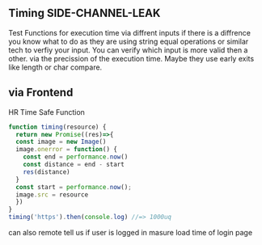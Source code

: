 ## Timing SIDE-CHANNEL-LEAK
Test Functions for execution time via diffrent inputs if there is a diffrence you know what to do as they are using string equal operations or similar tech to verfiy your input.
You can verify which input is more valid then a other. via the precission of the execution time. Maybe they use early exits like length or char compare.

## via Frontend
HR Time Safe Function
```js
function timing(resource) {
  return new Promise((res)=>{
  const image = new Image()
  image.onerror = function() {
    const end = performance.now()
    const distance = end - start
    res(distance)
  }
  const start = performance.now();
  image.src = resource
  })
}
timing('https').then(console.log) //=> 1000uq
```

can also remote tell us if user is logged in masure load time of login page

